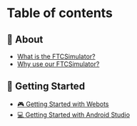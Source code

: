 # Table of contents

## 📖 About

* [What is the FTCSimulator?](README.md)
* [Why use our FTCSimulator?](about/why-use-our-ftcsimulator.md)

## 📖 Getting Started

* [🎮 Getting Started with Webots](getting-started/getting-started-with-webots.md)
* [💻 Getting Started with Android Studio](getting-started/getting-started-with-android-studio.md)
